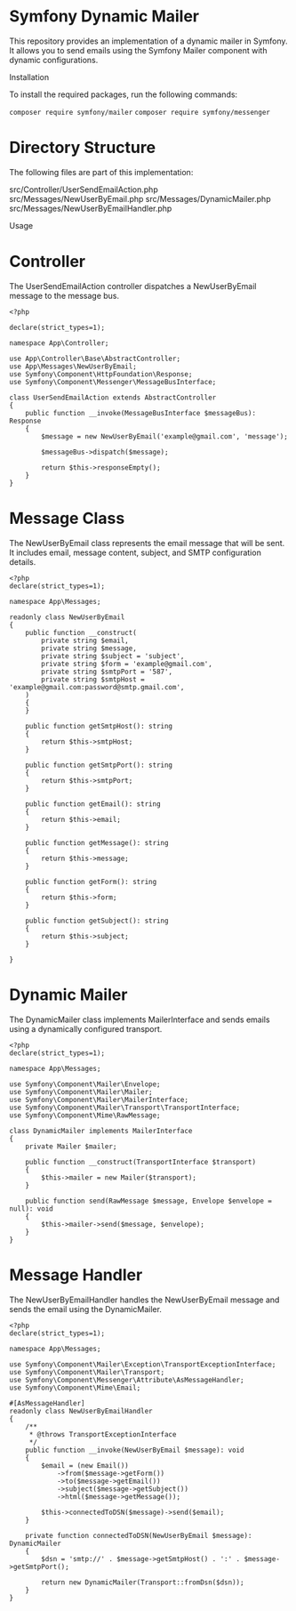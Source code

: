 # Symfony Dynamic Mailer

This repository provides an implementation of a dynamic mailer in Symfony. It allows you to send emails using the Symfony Mailer component with dynamic configurations.

Installation

To install the required packages, run the following commands:

```composer require symfony/mailer```
```composer require symfony/messenger```

# Directory Structure

The following files are part of this implementation:

src/Controller/UserSendEmailAction.php
src/Messages/NewUserByEmail.php
src/Messages/DynamicMailer.php
src/Messages/NewUserByEmailHandler.php

Usage

# Controller

The UserSendEmailAction controller dispatches a NewUserByEmail message to the message bus.

```
<?php

declare(strict_types=1);

namespace App\Controller;

use App\Controller\Base\AbstractController;
use App\Messages\NewUserByEmail;
use Symfony\Component\HttpFoundation\Response;
use Symfony\Component\Messenger\MessageBusInterface;

class UserSendEmailAction extends AbstractController
{
    public function __invoke(MessageBusInterface $messageBus): Response
    {
        $message = new NewUserByEmail('example@gmail.com', 'message');

        $messageBus->dispatch($message);

        return $this->responseEmpty();
    }
}
```

# Message Class

The NewUserByEmail class represents the email message that will be sent. It includes email, message content, subject, and SMTP configuration details.

```
<?php
declare(strict_types=1);

namespace App\Messages;

readonly class NewUserByEmail
{
    public function __construct(
        private string $email,
        private string $message,
        private string $subject = 'subject',
        private string $form = 'example@gmail.com',
        private string $smtpPort = '587',
        private string $smtpHost = 'example@gmail.com:password@smtp.gmail.com',
    )
    {
    }

    public function getSmtpHost(): string
    {
        return $this->smtpHost;
    }

    public function getSmtpPort(): string
    {
        return $this->smtpPort;
    }

    public function getEmail(): string
    {
        return $this->email;
    }

    public function getMessage(): string
    {
        return $this->message;
    }

    public function getForm(): string
    {
        return $this->form;
    }

    public function getSubject(): string
    {
        return $this->subject;
    }

}
```

# Dynamic Mailer

The DynamicMailer class implements MailerInterface and sends emails using a dynamically configured transport.

```
<?php
declare(strict_types=1);

namespace App\Messages;

use Symfony\Component\Mailer\Envelope;
use Symfony\Component\Mailer\Mailer;
use Symfony\Component\Mailer\MailerInterface;
use Symfony\Component\Mailer\Transport\TransportInterface;
use Symfony\Component\Mime\RawMessage;

class DynamicMailer implements MailerInterface
{
    private Mailer $mailer;

    public function __construct(TransportInterface $transport)
    {
        $this->mailer = new Mailer($transport);
    }

    public function send(RawMessage $message, Envelope $envelope = null): void
    {
        $this->mailer->send($message, $envelope);
    }
}
```

# Message Handler
The NewUserByEmailHandler handles the NewUserByEmail message and sends the email using the DynamicMailer.

```
<?php
declare(strict_types=1);

namespace App\Messages;

use Symfony\Component\Mailer\Exception\TransportExceptionInterface;
use Symfony\Component\Mailer\Transport;
use Symfony\Component\Messenger\Attribute\AsMessageHandler;
use Symfony\Component\Mime\Email;

#[AsMessageHandler]
readonly class NewUserByEmailHandler
{
    /**
     * @throws TransportExceptionInterface
     */
    public function __invoke(NewUserByEmail $message): void
    {
        $email = (new Email())
            ->from($message->getForm())
            ->to($message->getEmail())
            ->subject($message->getSubject())
            ->html($message->getMessage());

        $this->connectedToDSN($message)->send($email);
    }

    private function connectedToDSN(NewUserByEmail $message): DynamicMailer
    {
        $dsn = 'smtp://' . $message->getSmtpHost() . ':' . $message->getSmtpPort();

        return new DynamicMailer(Transport::fromDsn($dsn));
    }
}
```
